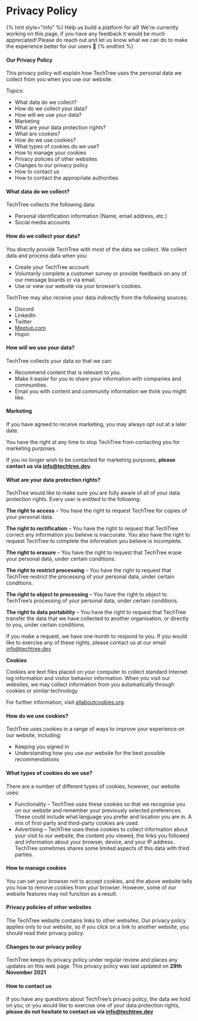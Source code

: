 # Privacy Policy

{% hint style="info" %}
Help us build a platform for all! We're currently working on this page, if you have any feedback it would be much appreciated! Please do reach out and let us know what we can do to make the experience better for our users 🎉
{% endhint %}

#### **Our Privacy Policy**

This privacy policy will explain how TechTree uses the personal data we collect from you when you use our website.

Topics:

* What data do we collect?
* How do we collect your data?
* How will we use your data?
* Marketing
* What are your data protection rights?
* What are cookies?
* How do we use cookies?
* What types of cookies do we use?
* How to manage your cookies
* Privacy policies of other websites
* Changes to our privacy policy
* How to contact us
* How to contact the appropriate authorities

#### **What data do we collect?**

TechTree collects the following data:

* Personal identification information (Name, email address, etc.)
* Social media accounts

#### **How do we collect your data?**

You directly provide TechTree with most of the data we collect. We collect data and process data when you:

* Create your TechTree account
* Voluntarily complete a customer survey or provide feedback on any of our message boards or via email.
* Use or view our website via your browser’s cookies.

TechTree may also receive your data indirectly from the following sources:

* Discord
* LinkedIn
* Twitter
* [Meetup.com](http://meetup.com)
* Hopin

#### **How will we use your data?**

TechTree collects your data so that we can:

* Recommend content that is relevant to you.
* Make it easier for you to share your information with companies and communities.
* Email you with content and community information we think you might like.

#### **Marketing**

If you have agreed to receive marketing, you may always opt out at a later date.

You have the right at any time to stop TechTree from contacting you for marketing purposes.

If you no longer wish to be contacted for marketing purposes, **please contact us via info@techtree.dev.**

#### **What are your data protection rights?**

TechTree would like to make sure you are fully aware of all of your data protection rights. Every user is entitled to the following:

**The right to access** – You have the right to request TechTree for copies of your personal data.

**The right to rectification** – You have the right to request that TechTree correct any information you believe is inaccurate. You also have the right to request TechTree to complete the information you believe is incomplete.

**The right to erasure** – You have the right to request that TechTree erase your personal data, under certain conditions.

**The right to restrict processing** – You have the right to request that TechTree restrict the processing of your personal data, under certain conditions.

**The right to object to processing** – You have the right to object to TechTree’s processing of your personal data, under certain conditions.

**The right to data portability** – You have the right to request that TechTree transfer the data that we have collected to another organisation, or directly to you, under certain conditions.

If you make a request, we have one month to respond to you. If you would like to exercise any of these rights, please contact us at our email info@techtree.dev

**Cookies**

Cookies are text files placed on your computer to collect standard Internet log information and visitor behavior information. When you visit our websites, we may collect information from you automatically through cookies or similar technology

For further information, visit [allaboutcookies.org](http://allaboutcookies.org).

#### **How do we use cookies?**

TechTree uses cookies in a range of ways to improve your experience on our website, including:

* Keeping you signed in
* Understanding how you use our website for the best possible recommendations

#### **What types of cookies do we use?**

There are a number of different types of cookies, however, our website uses:

* Functionality – TechTree uses these cookies so that we recognise you on our website and remember your previously selected preferences. These could include what language you prefer and location you are in. A mix of first-party and third-party cookies are used.
* Advertising – TechTree uses these cookies to collect information about your visit to our website, the content you viewed, the links you followed and information about your browser, device, and your IP address. TechTree sometimes shares some limited aspects of this data with third parties.

#### **How to manage cookies**

You can set your browser not to accept cookies, and the above website tells you how to remove cookies from your browser. However, some of our website features may not function as a result.

#### **Privacy policies of other websites**

The TechTree website contains links to other websites. Our privacy policy applies only to our website, so if you click on a link to another website, you should read their privacy policy.

#### **Changes to our privacy policy**

TechTree keeps its privacy policy under regular review and places any updates on this web page. This privacy policy was last updated on **29th November 2021**

#### **How to contact us**

If you have any questions about TechTree’s privacy policy, the data we hold on you, or you would like to exercise one of your data protection rights, **please do not hesitate to contact us via info@techtree.dev**
